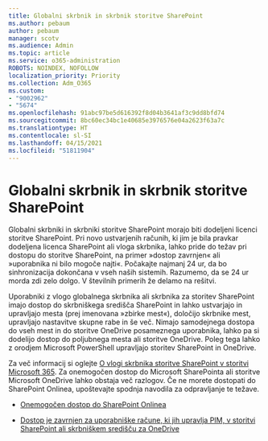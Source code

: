 ```yaml
---
title: Globalni skrbnik in skrbnik storitve SharePoint
ms.author: pebaum
author: pebaum
manager: scotv
ms.audience: Admin
ms.topic: article
ms.service: o365-administration
ROBOTS: NOINDEX, NOFOLLOW
localization_priority: Priority
ms.collection: Adm_O365
ms.custom:
- "9002962"
- "5674"
ms.openlocfilehash: 91abc97be5d616392f8d04b3641af3c9dd8bfd74
ms.sourcegitcommit: 8bc60ec34bc1e40685e3976576e04a2623f63a7c
ms.translationtype: HT
ms.contentlocale: sl-SI
ms.lasthandoff: 04/15/2021
ms.locfileid: "51811904"
---
```

# <a name="global-and-sharepoint-admin"></a>Globalni skrbnik in skrbnik storitve SharePoint

Globalni skrbniki in skrbniki storitve SharePoint morajo biti dodeljeni licenci storitve SharePoint. Pri novo ustvarjenih računih, ki jim je bila pravkar dodeljena licenca SharePoint ali vloga skrbnika, lahko pride do težav pri dostopu do storitve SharePoint, na primer »dostop zavrnjen« ali »uporabnika ni bilo mogoče najti«. Počakajte najmanj 24 ur, da bo sinhronizacija dokončana v vseh naših sistemih. Razumemo, da se 24 ur morda zdi zelo dolgo. V številnih primerih že delamo na rešitvi.

Uporabniki z vlogo globalnega skrbnika ali skrbnika za storitev SharePoint imajo dostop do skrbniškega središča SharePoint in lahko ustvarjajo in upravljajo mesta (prej imenovana »zbirke mest«), določijo skrbnike mest, upravljajo nastavitve skupne rabe in še več. Nimajo samodejnega dostopa do vseh mest in do storitve OneDrive posameznega uporabnika, lahko pa si dodelijo dostop do poljubnega mesta ali storitve OneDrive. Poleg tega lahko z orodjem Microsoft PowerShell upravljajo storitev SharePoint in OneDrive.

Za več informacij si oglejte [O vlogi skrbnika storitve SharePoint v storitvi Microsoft 365](https://docs.microsoft.com/sharepoint/sharepoint-admin-role).
Za onemogočen dostop do Microsoft SharePointa ali storitve Microsoft OneDrive lahko obstaja več razlogov. Če ne morete dostopati do SharePoint Onlinea, upoštevajte spodnja navodila za odpravljanje te težave.

- [Onemogočen dostop do SharePoint Onlinea](https://docs.microsoft.com/sharepoint/troubleshoot/sharing-and-permissions/sharepoint-online-inaccessible)

- [Dostop je zavrnjen za uporabniške račune, ki jih upravlja PIM, v storitvi SharePoint ali skrbniškem središču za OneDrive](https://docs.microsoft.com/sharepoint/troubleshoot/administration/access-denied-to-pim-user-accounts)